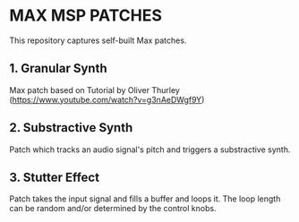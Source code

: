 # MAX MSP PATCHES

This repository captures self-built Max patches. 

## 1. Granular Synth

Max patch based on Tutorial by Oliver Thurley (https://www.youtube.com/watch?v=g3nAeDWgf9Y)

## 2. Substractive Synth

Patch which tracks an audio signal's pitch and triggers a substractive synth.  

## 3. Stutter Effect

Patch takes the input signal and fills a buffer and loops it. The loop length can be random and/or determined by the control knobs. 

